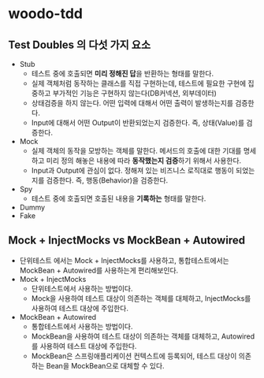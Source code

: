 # woodo-tdd

## Test Doubles 의 다섯 가지 요소
- Stub
  - 테스트 중에 호출되면 **미리 정해진 답**을 반환하는 형태를 말한다.
  - 실제 객체처럼 동작하는 클래스를 직접 구현하는데, 테스트에 필요한 구현에 집중하고 부가적인 기능은 구현하지 않는다(DB커넥션, 외부데이터)
  - 상태검증을 하지 않는다. 어떤 입력에 대해서 어떤 출력이 발생하는지를 검증한다.
  - Input에 대해서 어떤 Output이 반환되었는지 검증한다. 즉, 상태(Value)를 검증한다.
- Mock
  - 실제 객체의 동작을 모방하는 객체를 말한다. 메서드의 호출에 대한 기대를 명세하고 미리 정의 해놓은 내용에 따라 **동작했는지 검증**하기 위해서 사용한다.
  - Input과 Output에 관심이 없다. 정해져 있는 비즈니스 로직대로 행동이 되었는지를 검증한다. 즉, 행동(Behavior)을 검증한다.
- Spy
  - 테스트 중에 호출되면 호출된 내용을 **기록하는** 형태를 말한다.
- Dummy
- Fake


## Mock + InjectMocks vs MockBean + Autowired
- 단위테스트 에서는 Mock + InjectMocks를 사용하고, 통합테스트에서는 MockBean + Autowired를 사용하는게 편리해보인다.
- Mock + InjectMocks
  - 단위테스트에서 사용하는 방법이다.
  - Mock을 사용하여 테스트 대상이 의존하는 객체를 대체하고, InjectMocks를 사용하여 테스트 대상에 주입한다.
- MockBean + Autowired
  - 통합테스트에서 사용하는 방법이다.
  - MockBean을 사용하여 테스트 대상이 의존하는 객체를 대체하고, Autowired를 사용하여 테스트 대상에 주입한다.
  - MockBean은 스프링애플리케이션 컨텍스트에 등록되어, 테스트 대상이 의존하는 Bean을 MockBean으로 대체할 수 있다.